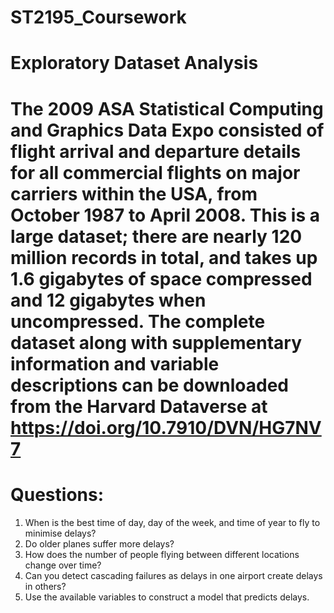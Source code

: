 # ST2195_Coursework
# Exploratory Dataset Analysis 
# The 2009 ASA Statistical Computing and Graphics Data Expo consisted of flight arrival and departure details for all commercial flights on major carriers within the USA, from October 1987 to April 2008. This is a large dataset; there are nearly 120 million records in total, and takes up 1.6 gigabytes of space compressed and 12 gigabytes when uncompressed. The complete dataset along with supplementary information and variable descriptions can be downloaded from the Harvard Dataverse at https://doi.org/10.7910/DVN/HG7NV7
# Questions:
1. When is the best time of day, day of the week, and time of year to fly to minimise delays?
2. Do older planes suffer more delays?
3. How does the number of people flying between different locations change over time?
4. Can you detect cascading failures as delays in one airport create delays in others?
5. Use the available variables to construct a model that predicts delays.
